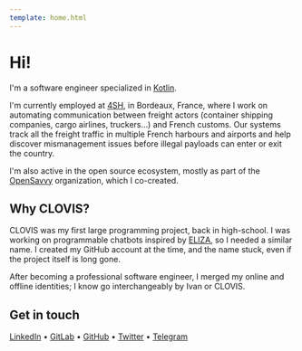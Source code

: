 ```yaml
---
template: home.html
---
```


# Hi!

I'm a software engineer specialized in [Kotlin](https://kotlinlang.org/).

I'm currently employed at [4SH](https://www.4sh.fr/), in Bordeaux, France, where I work on automating communication between freight actors (container shipping companies, cargo airlines, truckers…) and French customs.
Our systems track all the freight traffic in multiple French harbours and airports and help discover mismanagement issues before illegal payloads can enter or exit the country.

I'm also active in the open source ecosystem, mostly as part of the [OpenSavvy](https://opensavvy.dev) organization, which I co-created.

## Why CLOVIS?

CLOVIS was my first large programming project, back in high-school. I was working on programmable chatbots inspired by [ELIZA](https://en.wikipedia.org/wiki/ELIZA), so I needed a similar name. I created my GitHub account at the time, and the name stuck, even if the project itself is long gone.

After becoming a professional software engineer, I merged my online and offline identities; I know go interchangeably by Ivan or CLOVIS.

## Get in touch

[LinkedIn](https://www.linkedin.com/in/ivan-canet/) • [GitLab](http://gitlab.com/clovis-ai) • [GitHub](http://github.com/clovis-ai) • [Twitter](https://twitter.com/ivcanet) • [Telegram](https://t.me/clovis_ai)
